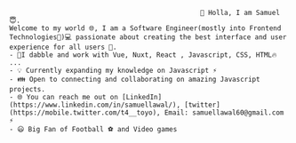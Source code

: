                                                     👋 Holla, I am Samuel 😇.
    Welcome to my world 🌐, I am a Software Engineer(mostly into Frontend Technologies🤭)💻 passionate about creating the best interface and user experience for all users 🌈.
    - 🚀I dabble and work with Vue, Nuxt, React , Javascript, CSS, HTML🔥 ...
    - 💡 Currently expanding my knowledge on Javascript ⚡
    - 👪 Open to connecting and collaborating on amazing Javascript projects.
    - 🌐 You can reach me out on [LinkedIn](https://www.linkedin.com/in/samuellawal/), [twitter](https://mobile.twitter.com/t4__toyo), Email: samuellawal60@gmail.com ⚡
    - 😃 Big Fan of Football ⚽ and Video games
